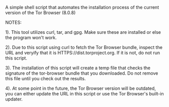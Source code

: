 A simple shell script that automates the installation process of the current version of the Tor Browser (8.0.8)

NOTES:

1). This tool utilizes curl, tar, and gpg. Make sure these are installed or else the program won't work.

2). Due to this script using curl to fetch the Tor Browser bundle, inspect the URL and veryify that it is HTTPS://dist.torproject.org.
If it is not, do not run this script. 

3). The installation of this script will create a temp file that checks the signature of the tor-browser bundle that you downloaded. Do not remove this file until you check out the results. 

4). At some point in the future, the Tor Browser version will be outdated, you can either update the URL in this script or use the Tor Browser's built-in updater. 
